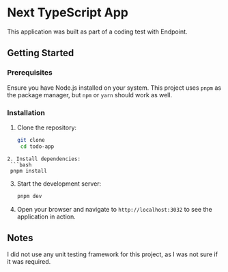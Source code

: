 # Next TypeScript App

This application was built as part of a coding test with Endpoint.

## Getting Started

### Prerequisites
Ensure you have Node.js installed on your system. This project uses `pnpm` as the package manager, but `npm` or `yarn` should work as well.

### Installation
1. Clone the repository:
   ```bash
   git clone
    cd todo-app
  ```
2. Install dependencies:
   ```bash
   pnpm install
   ```
3. Start the development server:
   ```bash
   pnpm dev
   ```
4. Open your browser and navigate to `http://localhost:3032` to see the application in action.

## Notes
I did not use any unit testing framework for this project, as I was not sure if it was required.